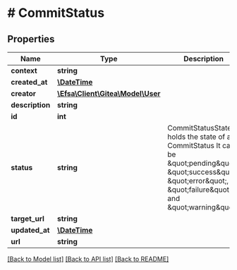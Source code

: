 # # CommitStatus

## Properties

Name | Type | Description | Notes
------------ | ------------- | ------------- | -------------
**context** | **string** |  | [optional]
**created_at** | [**\DateTime**](\DateTime.md) |  | [optional]
**creator** | [**\Efsa\Client\Gitea\Model\User**](User.md) |  | [optional]
**description** | **string** |  | [optional]
**id** | **int** |  | [optional]
**status** | **string** | CommitStatusState holds the state of a CommitStatus It can be \&quot;pending\&quot;, \&quot;success\&quot;, \&quot;error\&quot;, \&quot;failure\&quot;, and \&quot;warning\&quot; | [optional]
**target_url** | **string** |  | [optional]
**updated_at** | [**\DateTime**](\DateTime.md) |  | [optional]
**url** | **string** |  | [optional]

[[Back to Model list]](../../README.md#models) [[Back to API list]](../../README.md#endpoints) [[Back to README]](../../README.md)
